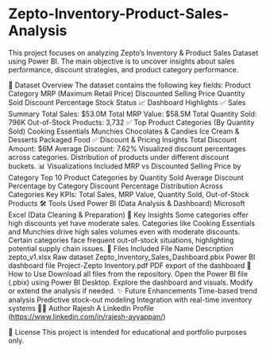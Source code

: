 # Zepto-Inventory-Product-Sales-Analysis
This project focuses on analyzing Zepto’s Inventory &amp; Product Sales Dataset using Power BI. The main objective is to uncover insights about sales performance, discount strategies, and product category performance.

📂 Dataset Overview
The dataset contains the following key fields:
Product Category
MRP (Maximum Retail Price)
Discounted Selling Price
Quantity Sold
Discount Percentage
Stock Status
📈 Dashboard Highlights
✅ Sales Summary
Total Sales: $53.0M
Total MRP Value: $58.5M
Total Quantity Sold: 796K
Out-of-Stock Products: 3,732
✅ Top Product Categories (By Quantity Sold)
Cooking Essentials
Munchies
Chocolates & Candies
Ice Cream & Desserts
Packaged Food
✅ Discount & Pricing Insights
Total Discount Amount: $6M
Average Discount: 7.62%
Visualized discount percentages across categories.
Distribution of products under different discount buckets.
📊 Visualizations Included
MRP vs Discounted Selling Price by Category
Top 10 Product Categories by Quantity Sold
Average Discount Percentage by Category
Discount Percentage Distribution Across Categories
Key KPIs: Total Sales, MRP Value, Quantity Sold, Out-of-Stock Products
🛠 Tools Used
Power BI (Data Analysis & Dashboard)
Microsoft Excel (Data Cleaning & Preparation)
🚀 Key Insights
Some categories offer high discounts yet have moderate sales.
Categories like Cooking Essentials and Munchies drive high sales volumes even with moderate discounts.
Certain categories face frequent out-of-stock situations, highlighting potential supply chain issues.
📂 Files Included
File Name	Description
zepto_v1.xlsx	Raw dataset
Zepto_Inventory_Sales_Dashboard.pbix	Power BI dashboard file
Project-Zepto Inventory.pdf	PDF export of the dashboard
🔧 How to Use
Download all files from the repository.
Open the Power BI file (.pbix) using Power BI Desktop.
Explore the dashboard and visuals.
Modify or extend the analysis if needed.
✨ Future Enhancements
Time-based trend analysis
Predictive stock-out modeling
Integration with real-time inventory systems
👨‍💻 Author
Rajesh A
LinkedIn Profile (https://www.linkedin.com/in/rajesh-ayyappan/)

📃 License
This project is intended for educational and portfolio purposes only.
